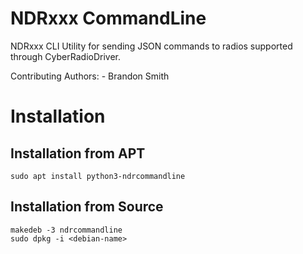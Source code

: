# NDRxxx CommandLine

NDRxxx CLI Utility for sending JSON commands to radios supported through CyberRadioDriver. 

Contributing Authors:
    - Brandon Smith

# Installation

## Installation from APT
```
sudo apt install python3-ndrcommandline 
```

## Installation from Source
```
makedeb -3 ndrcommandline
sudo dpkg -i <debian-name>
```